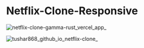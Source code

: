 
# Netflix-Clone-Responsive



![netflix-clone-gamma-rust_vercel_app_](https://user-images.githubusercontent.com/65663535/223068798-b0e8a542-45d8-424d-91d8-e457af899dbd.png)

![tushar868_github_io_netflix-clone_](https://user-images.githubusercontent.com/65663535/223062962-f7ca4bef-49d1-4caf-8e03-42b0ba48760a.png) 
